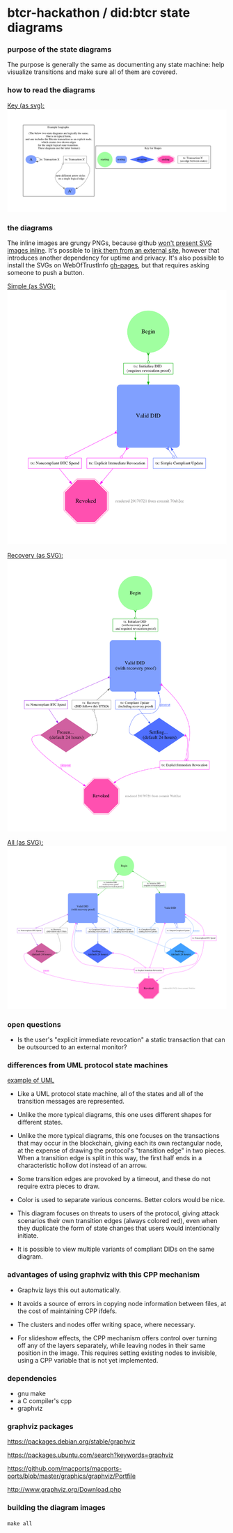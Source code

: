 # btcr-hackathon / did:btcr state diagrams

### purpose of the state diagrams

The purpose is generally the same as documenting any state machine:
help visualize transitions and make sure all of them are covered.

### how to read the diagrams

[Key (as svg):](images/btcr-state-diagram-key.svg)
![alt text](images/btcr-state-diagram-key.png)

### the diagrams

The inline images are grungy PNGs, because github [won't present SVG images inline](https://github.com/github/markup/issues/556).  It's possible to [link them from an external site](https://rawgit.com/WebOfTrustInfo/btcr-hackathon/master/docs/state-diagrams/images/btcr-state-diagram-simple.svg), however that introduces another dependency for uptime and privacy.  It's also possible to install the SVGs on WebOfTrustInfo [gh-pages](https://help.github.com/articles/configuring-a-publishing-source-for-github-pages/#enabling-github-pages-to-publish-your-site-from-master-or-gh-pages), but that requires asking someone to push a button.

[Simple (as SVG):](images/btcr-state-diagram-simple.svg)
![alt text](images/btcr-state-diagram-simple.png)

[Recovery (as SVG):](images/btcr-state-diagram-recovery.svg)
![alt text](images/btcr-state-diagram-recovery.png)

[All (as SVG):](images/btcr-state-diagram-all.svg)
![alt text](images/btcr-state-diagram-all.png)

### open questions

* Is the user's "explicit immediate revocation" a static transaction
  that can be outsourced to an external monitor?

### differences from UML protocol state machines

[example of UML](http://www.uml-diagrams.org/protocol-state-machine-diagrams.html)

* Like a UML protocol state machine, all of the states and all of the
  transition messages are represented.

* Unlike the more typical diagrams, this one uses different shapes for
  different states.

* Unlike the more typical diagrams, this one focuses on the
  transactions that may occur in the blockchain, giving each its own
  rectangular node, at the expense of drawing the protocol's
  "transition edge" in two pieces.  When a transition edge is split in
  this way, the first half ends in a characteristic hollow dot instead
  of an arrow.

* Some transition edges are provoked by a timeout, and these do not
  require extra pieces to draw.

* Color is used to separate various concerns.  Better colors would be
  nice.

* This diagram focuses on threats to users of the protocol, giving
  attack scenarios their own transition edges (always colored red),
  even when they duplicate the form of state changes that users would
  intentionally initiate.

* It is possible to view multiple variants of compliant DIDs on the
  same diagram.

### advantages of using graphviz with this CPP mechanism

* Graphviz lays this out automatically.

* It avoids a source of errors in copying node information between
  files, at the cost of maintaining CPP ifdefs.

* The clusters and nodes offer writing space, where necessary.

* For slideshow effects, the CPP mechanism offers control over turning
  off any of the layers separately, while leaving nodes in their same
  position in the image.  This requires setting existing nodes to
  invisible, using a CPP variable that is not yet implemented.

### dependencies

* gnu make
* a C compiler's cpp
* graphviz

### graphviz packages

https://packages.debian.org/stable/graphviz

https://packages.ubuntu.com/search?keywords=graphviz

https://github.com/macports/macports-ports/blob/master/graphics/graphviz/Portfile

http://www.graphviz.org/Download.php

### building the diagram images

`make all`
